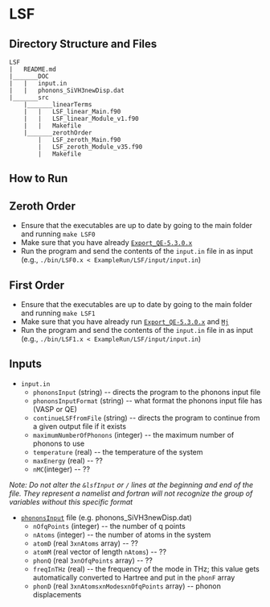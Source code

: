 # LSF
## Directory Structure and Files
```
LSF
|	README.md
|_______DOC
|	|	input.in
|	|	phonons_SiVH3newDisp.dat
|_______src
	|_______linearTerms
	|	|	LSF_linear_Main.f90
	|	|	LSF_linear_Module_v1.f90
	|	|	Makefile
	|_______zerothOrder
		|	LSF_zeroth_Main.f90
		|	LSF_zeroth_Module_v35.f90
		|	Makefile
```

## How to Run
## Zeroth Order
* Ensure that the executables are up to date by going to the main folder and running `make LSF0`
* Make sure that you have already [`Export_QE-5.3.0.x`](../QE-dependent/QE-5.3.0/Export/README.md)
* Run the program and send the contents of the `input.in` file in as input (e.g., `./bin/LSF0.x < ExampleRun/LSF/input/input.in`)

## First Order
* Ensure that the executables are up to date by going to the main folder and running `make LSF1`
* Make sure that you have already run [`Export_QE-5.3.0.x`](../QE-dependent/QE-5.3.0/Export/README.md) and [`Mj`](../Mj/README.md)
* Run the program and send the contents of the `input.in` file in as input (e.g., `./bin/LSF1.x < ExampleRun/LSF/input/input.in`)

## Inputs
* `input.in`
	* `phononsInput` (string) -- directs the program to the phonons input file
	* `phononsInputFormat` (string) -- what format the phonons input file has (VASP or QE)
	* `continueLSFfromFile` (string) -- directs the program to continue from a given output file if it exists
	* `maximumNumberOfPhonons` (integer) -- the maximum number of phonons to use
	* `temperature` (real) -- the temperature of the system
	* `maxEnergy` (real) -- ??
	* `nMC`(integer) -- ??
	
_Note: Do not alter the `&lsfInput` or `/` lines at the beginning and end of the file. They represent a namelist and fortran will not recognize the group of variables without this specific format_

* [`phononsInput`](https://github.com/laurarnichols/carrierCrossSections/blob/master/LSF/DOC/phononsInput.md) file (e.g. phonons_SiVH3newDisp.dat)
	* `nOfqPoints` (integer) -- the number of q points
	* `nAtoms` (integer) -- the number of atoms in the system
	* `atomD` (real `3xnAtoms` array) -- ??
	* `atomM` (real vector of length `nAtoms`) -- ??
	* `phonQ` (real `3xnOfqPoints` array) -- ??
	* `freqInTHz` (real) -- the frequency of the mode in THz; this value gets automatically converted to Hartree and put in the `phonF` array
	* `phonD` (real `3xnAtomsxnModesxnOfqPoints` array) -- phonon displacements
